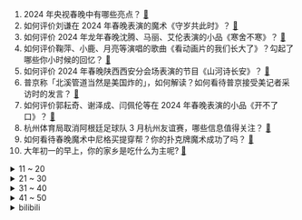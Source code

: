 1. 2024 年央视春晚中有哪些亮点？ [:link:](https://www.zhihu.com/question/643771062)
2. 如何评价刘谦在 2024 年春晚表演的魔术《守岁共此时》？ [:link:](https://www.zhihu.com/question/643785170)
3. 如何评价 2024 年龙年春晚沈腾、马丽、艾伦表演的小品《寒舍不寒》？ [:link:](https://www.zhihu.com/question/643714155)
4. 如何评价鞠萍、小鹿、月亮等演唱的歌曲《看动画片的我们长大了》？勾起了哪些你小时候的回忆？ [:link:](https://www.zhihu.com/question/643789874)
5. 如何评价 2024 年春晚陕西西安分会场表演的节目《山河诗长安》？ [:link:](https://www.zhihu.com/question/643781461)
6. 普京称「北溪管道当然是美国炸的」，如何解读？如何看待普京接受美记者采访时的发言？ [:link:](https://www.zhihu.com/question/643705978)
7. 如何评价郭耘奇、谢泽成、闫佩伦等在 2024 年春晚表演的小品《开不了口》？ [:link:](https://www.zhihu.com/question/643793608)
8. 杭州体育局取消阿根廷足球队 3 月杭州友谊赛，哪些信息值得关注？ [:link:](https://www.zhihu.com/question/643789912)
9. 如何看待春晚魔术中尼格买提穿帮？你的扑克牌魔术成功了吗？ [:link:](https://www.zhihu.com/question/643793702)
10. 大年初一的早上，你的家乡是吃什么为主呢? [:link:](https://www.zhihu.com/question/641538287)
<details>
<summary>11 ~ 20</summary>

11. 如何评价蒋诗萌、何欢、章若楠等在 2024 年春晚主演的小品《那能一样吗》？ [:link:](https://www.zhihu.com/question/643780825)
12. 有没有什么优质的新年祝福语？ [:link:](https://www.zhihu.com/question/639323656)
13. 消息称腾讯正开发《艾尔登法环》手游版，本体免费，提供内购，或对标米哈游《原神》，有哪些信息值得关注？ [:link:](https://www.zhihu.com/question/643239835)
14. 如何评价 2024 年龙年春晚岳云鹏孙越表演的相声《我要不一样》？ [:link:](https://www.zhihu.com/question/643713609)
15. 2024 年央视春晚你最喜欢的是哪个节目？ [:link:](https://www.zhihu.com/question/643771072)
16. 如何评价刘涛、刘诗诗、李沁、关晓彤在 2024 年春晚演唱的中国传统纹样创演秀《年锦》？ [:link:](https://www.zhihu.com/question/643780231)
17. 能晒晒年夜饭吗？ [:link:](https://www.zhihu.com/question/514217713)
18. 春节期间，有什么好的拜年文案呢？ [:link:](https://www.zhihu.com/question/443737687)
19. 如何评价郑晓龙执导、白敬亭主演的电视剧《南来北往》？ [:link:](https://www.zhihu.com/question/643269258)
20. 「回老家过年不住家里住酒店」大热，春节酒店预订率是去年近 3 倍，你回家过春节更倾向于住在哪里？ [:link:](https://www.zhihu.com/question/643567852)
</details>
<details>
<summary>21 ~ 30</summary>

21. 中国超过印度成为全球最大的金饰消费国，中国人购买金饰意愿强烈的原因有哪些？ [:link:](https://www.zhihu.com/question/643547808)
22. 谷歌推出 Gemini Ultra，对其发展有哪些影响？对与微软、OpenAI 竞争有哪些影响？ [:link:](https://www.zhihu.com/question/643693409)
23. 谷歌官宣 Bard 更名 Gemini，是大模型也是产品，集聊天助手、搜索引擎于一身，将带来哪些影响？ [:link:](https://www.zhihu.com/question/643690132)
24. 科比第一座雕像揭幕：8 号科比单手指天，哪些信息值得关注？ [:link:](https://www.zhihu.com/question/643705092)
25. 刘谦 24 年春晚魔术是什么数学原理？ [:link:](https://www.zhihu.com/question/643786376)
26. 如何评价《崩坏：星穹铁道》2.0 版本「假如在午夜入梦」整体表现？ [:link:](https://www.zhihu.com/question/643208167)
27. 女孩子如何养成一种干净的感觉？ [:link:](https://www.zhihu.com/question/314591554)
28. 过年收到的压岁钱从法律角度看归属谁？你家是怎么处理压岁钱的？ [:link:](https://www.zhihu.com/question/640680469)
29. 大年初一你们那都有哪些习俗？ [:link:](https://www.zhihu.com/question/639272922)
30. 证监会发布首批重要货币市场基金名录，有哪些信息值得关注？ [:link:](https://www.zhihu.com/question/643706107)
</details>
<details>
<summary>31 ~ 40</summary>

31. 报告显示，2023 年 20.2% 的白领有年终奖，均值 6950 元，你今年有年终奖吗？ [:link:](https://www.zhihu.com/question/643700002)
32. 网传 3 种饮品是「假牛奶」引关注，专业人士却称是「胡乱科普」，具体情况如何？怎样从科学角度解读？ [:link:](https://www.zhihu.com/question/643694283)
33. 打工人过年不想回家，有什么好的「借口」吗？ [:link:](https://www.zhihu.com/question/642870397)
34. 请问没有天赋的人不停的看小说不停的写，会有被认可的一天吗？ [:link:](https://www.zhihu.com/question/639785972)
35. 21 岁未婚男子领养 5 岁孤儿小女孩引热议，官方人士表示「经初步核实系盗图」，如何从法律角度解读？ [:link:](https://www.zhihu.com/question/643696570)
36. 俄乌冲突以来西方记者首次采访普京，普京回应俄乌谈判停滞「泽连斯基禁止和谈」，哪些信息值得关注？ [:link:](https://www.zhihu.com/question/643708495)
37. 如何评价金霏、陈曦等在 2024 年春晚表演的相声《导演的「心事」》？ [:link:](https://www.zhihu.com/question/643787504)
38. 梅西香港表演赛主办方向球迷退款一半，如何评价这一决定? [:link:](https://www.zhihu.com/question/643730475)
39. 龙年祝福语有哪些？ [:link:](https://www.zhihu.com/question/635837562)
40. 如何看待我朋友说的“付费dlc，其本质上是另一种形式的内购”? [:link:](https://www.zhihu.com/question/643499074)
</details>
<details>
<summary>41 ~ 50</summary>

41. 为什么武侠里没人写皇上才是真的武林高手? [:link:](https://www.zhihu.com/question/642706745)
42. 怎样给曾经的老师发新年祝福合适？ [:link:](https://www.zhihu.com/question/642886261)
43. 中国已超越日本首次成全球汽车最大出口国，这意味着什么？ [:link:](https://www.zhihu.com/question/638913304)
44. 逢年过节，哪些电信网络诈骗值得警惕？有什么识别诈骗的方法吗？ [:link:](https://www.zhihu.com/question/641176523)
45. 有哪些适合新年发的文案？ [:link:](https://www.zhihu.com/question/642722159)
46. 美财政部代表团被曝本周访华， 与中方进行「坦诚对话」，哪些信息值得关注？ [:link:](https://www.zhihu.com/question/643235635)
47. 腾讯正开发《艾尔登法环》手游，你对该游戏有哪些期待？ [:link:](https://www.zhihu.com/question/643238271)
48. 如果过年回家要花费一个月的工资，你还会不会选择回家过年？ [:link:](https://www.zhihu.com/question/642870408)
49. 如何评价周一围、王丽坤主演的电视剧《大唐狄公案》? [:link:](https://www.zhihu.com/question/640052319)
50. 苏州大学最新研究揭示国内支原体肺炎流行原因，主流菌株之一显示高耐药性，哪些信息值得关注？ [:link:](https://www.zhihu.com/question/643611751)
</details><details>
<summary>bilibili</summary>

</details>